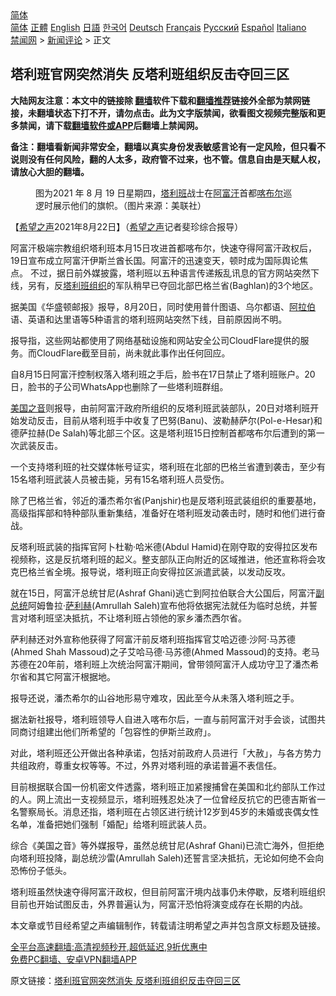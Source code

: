  <!-- 面包屑导航 --> <div class="breadcrumb"><!-- GTranslate: https://gtranslate.io/ -->  <div class="switcher notranslate">  <div class="selected">  <a href="#" onclick="return false;"> 简体</a>  </div>  <div class="option">  <a href="https://www.bannedbook.org" onclick="doGTranslate('zh-CN|zh-CN');jQuery('div.switcher div.selected a').html(jQuery(this).html());return false;" title="简体中文" class="nturl selected"> 简体</a>  <a href="https://www.bannedbook.org/zh-tw/" onclick="doGTranslate('zh-CN|zh-TW');jQuery('div.switcher div.selected a').html(jQuery(this).html());return false;" title="繁體中文" class="nturl"> 正體</a>  <a href="https://www.bannedbook.org/en/" onclick="doGTranslate('zh-CN|en');jQuery('div.switcher div.selected a').html(jQuery(this).html());return false;" title="English" class="nturl"> English</a>  <a href="https://www.bannedbook.org/ja/" onclick="doGTranslate('zh-CN|ja');jQuery('div.switcher div.selected a').html(jQuery(this).html());return false;" title="日本語" class="nturl"> 日語</a>  <a href="https://www.bannedbook.org/ko/" onclick="doGTranslate('zh-CN|ko');jQuery('div.switcher div.selected a').html(jQuery(this).html());return false;" title="한국어" class="nturl"> 한국어</a>  <a href="https://www.bannedbook.org/de/" onclick="doGTranslate('zh-CN|de');jQuery('div.switcher div.selected a').html(jQuery(this).html());return false;" title="Deutsch" class="nturl"> Deutsch</a>  <a href="https://www.bannedbook.org/fr/" onclick="doGTranslate('zh-CN|fr');jQuery('div.switcher div.selected a').html(jQuery(this).html());return false;" title="Français" class="nturl"> Français</a>  <a href="https://www.bannedbook.org/ru/" onclick="doGTranslate('zh-CN|ru');jQuery('div.switcher div.selected a').html(jQuery(this).html());return false;" title="Русский" class="nturl"> Русский</a>  <a href="https://www.bannedbook.org/es/" onclick="doGTranslate('zh-CN|es');jQuery('div.switcher div.selected a').html(jQuery(this).html());return false;" title="Español" class="nturl"> Español</a>  <a href="https://www.bannedbook.org/it/" onclick="doGTranslate('zh-CN|it');jQuery('div.switcher div.selected a').html(jQuery(this).html());return false;" title="Italiano" class="nturl"> Italiano</a>  </div>  </div>      <div class='breadcrumb-sub'><!-- Breadcrumb NavXT 6.3.0 --> <a href="https://www.bannedbook.org/" class="home">禁闻网</a> &gt; <a href="https://www.bannedbook.org/bnews/comments/" class="category">新闻评论</a> &gt; 正文</div></div><h2>塔利班官网突然消失 反塔利班组织反击夺回三区</h2> <p class="notice"><b>大陆网友注意：本文中的链接除 <a href="https://github.com/bannedbook/fanqiang" >翻墙</a>软件下载和<a href="https://github.com/killgcd/justmysocks/blob/master/README.md">翻墙推荐</a>链接外全部为禁网链接，未翻墙状态下打不开，请勿点击。此为文字版禁闻，欲看图文视频完整版和更多禁闻，请下载<a href="https://github.com/bannedbook/fanqiang">翻墙软件或APP</a>后翻墙上禁闻网。</p><p>备注：翻墙看新闻非常安全，翻墙以真实身份发表敏感言论有一定风险，但只看不说则没有任何风险，翻的人太多，政府管不过来，也不管。信息自由是天赋人权，请放心大胆的翻墙。</b></p>  <div class="entry"> <figure> <p><figcaption>图为2021 年 8 月 19 日星期四，<a href="https://www.bannedbook.org/bnews/tag/%e5%a1%94%e5%88%a9%e7%8f%ad/" class="st_tag internal_tag" rel="tag" title="标签 塔利班 下的日志">塔利班</a>战士在<a href="https://www.bannedbook.org/bnews/tag/%e9%98%bf%e5%af%8c%e6%b1%97/" class="st_tag internal_tag" rel="tag" title="标签 阿富汗 下的日志">阿富汗</a>首都<a href="https://www.bannedbook.org/bnews/tag/%E5%96%80%E5%B8%83%E5%B0%94/" class="st_tag internal_tag" rel="tag" title="标签 喀布尔 下的日志">喀布尔</a>巡逻时展示他们的旗帜。（图片来源：美联社）</figcaption></figure> <p>【<span class='wp_keywordlink_affiliate'><a href="https://www.soundofhope.org" title="希望之声" target="_blank">希望之声</a></span>2021年8月22日】（<a href="https://www.bannedbook.org/bnews/tag/%e5%b8%8c%e6%9c%9b%e4%b9%8b%e5%a3%b0/" class="st_tag internal_tag" rel="tag" title="标签 希望之声 下的日志">希望之声</a>记者斐珍综合报导）</p> <p>阿富汗极端宗教组织塔利班本月15日攻进首都喀布尔，快速夺得阿富汗政权后，19日宣布成立阿富汗伊斯兰酋长国。阿富汗的迅速变天，顿时成为国际舆论焦点。 不过，据日前外媒披露，塔利班以五种语言传递叛乱讯息的官方网站突然下线，另有，反<a href="https://www.bannedbook.org/bnews/tag/%E5%A1%94%E5%88%A9%E7%8F%AD%E7%BB%84%E7%BB%87/" class="st_tag internal_tag" rel="tag" title="标签 塔利班组织 下的日志">塔利班组织</a>的军队稍早已夺回北部巴格兰省(Baghlan)的3个地区。</p> <p>据美国《华盛顿邮报》报导，8月20日，同时使用普什图语、乌尔都语、<a href="https://www.bannedbook.org/bnews/tag/%e9%98%bf%e6%8b%89%e4%bc%af/" class="st_tag internal_tag" rel="tag" title="标签 阿拉伯 下的日志">阿拉伯</a>语、英语和达里语等5种语言的塔利班网站突然下线，目前原因尚不明。</p> <p>报导指，这些网站都使用了网络基础设施和网站安全公司CloudFlare提供的服务。而CloudFlare截至目前，尚未就此事作出任何回应。</p> <p>自8月15日阿富汗控制权落入塔利班之手后，脸书在17日禁止了塔利班账户。20日，脸书的子公司WhatsApp也删除了一些塔利班群组。</p>  <p><a href="https://www.bannedbook.org/bnews/tag/%e7%be%8e%e5%9b%bd%e4%b9%8b%e9%9f%b3/" class="st_tag internal_tag" rel="tag" title="标签 美国之音 下的日志">美国之音</a>则报导，由前阿富汗政府所组织的反塔利班武装部队，20日对塔利班开始发动反击，目前从塔利班手中收复了巴努(Banu)、波勒赫萨尔(Pol-e-Hesar)和德萨拉赫(De Salah)等北部三个区。这是塔利班15日控制首都喀布尔后遭到的第一次武装反击。</p> <p>一个支持塔利班的社交媒体帐号证实，塔利班在北部的巴格兰省遭到袭击，至少有15名塔利班武装人员被击毙，另有15名塔利班人员受伤。</p> <p>除了巴格兰省，邻近的潘杰希尔省(Panjshir)也是反塔利班武装组织的重要基地，高级指挥部和特种部队重新集结，准备好在塔利班发动袭击时，随时和他们进行奋战。</p> <p>反塔利班武装的指挥官阿卜杜勒·哈米德(Abdul Hamid)在刚夺取的安得拉区发布视频称，这是反抗塔利班的起义。整支部队正向附近的区域推进，他还宣称将会攻克巴格兰省全境。报导说，塔利班正向安得拉区派遣武装，以发动反攻。</p> <p>就在15日，阿富汗总统甘尼(Ashraf Ghani)逃亡到阿拉伯联合大公国后，阿富汗<a href="https://www.bannedbook.org/bnews/tag/%e5%89%af%e6%80%bb%e7%bb%9f/" class="st_tag internal_tag" rel="tag" title="标签 副总统 下的日志">副总统</a>阿姆鲁拉·<a href="https://www.bannedbook.org/bnews/tag/%E8%90%A8%E5%88%A9%E8%B5%AB/" class="st_tag internal_tag" rel="tag" title="标签 萨利赫 下的日志">萨利赫</a>(Amrullah Saleh)宣布他将依据宪法就任为临时总统，并誓言对塔利班坚决抵抗，不让塔利班占领他的家乡潘杰西尔省。</p>  <p>萨利赫还对外宣称他获得了阿富汗前反塔利班指挥官艾哈迈德·沙阿·马苏德(Ahmed Shah Massoud)之子艾哈马德·马苏德(Ahmed Massoud)的支持。老马苏德在20年前，塔利班上次统治阿富汗期间，曾带领阿富汗人成功守卫了潘杰希尔省和其它阿富汗根据地。</p> <p>报导还说，潘杰希尔的山谷地形易守难攻，因此至今从未落入塔利班之手。</p> <p>据法新社报导，塔利班领导人自进入喀布尔后，一直与前阿富汗对手会谈，试图共同商讨组建出他们所希望的「包容性的伊斯兰政府」。</p> <p>对此，塔利班还公开做出各种承诺，包括对前政府人员进行「大赦」，与各方势力共组政府，尊重女权等等。不过，外界对塔利班的承诺普遍不表信任。</p> <p>目前根据联合国一份机密文件透露，塔利班正加紧搜捕曾在美国和北约部队工作过的人。网上流出一支视频显示，塔利班残忍处决了一位曾经反抗它的巴德吉斯省一名警察局长。消息还指，塔利班在占领区进行统计12岁到45岁的未婚或丧偶女性名单，准备把她们强制「婚配」给塔利班武装人员。</p>  <p>综合《美国之音》等外媒报导，虽然总统甘尼(Ashraf Ghani)已流亡海外，但拒绝向塔利班投降，副总统沙雷(Amrullah Saleh)还誓言坚决抵抗，无论如何绝不会向恐怖份子低头。</p> <p>塔利班虽然快速夺得阿富汗政权，但目前阿富汗境内战事仍未停歇，反塔利班组织目前也开始试图反击，外界普遍认为，阿富汗恐怕将演变成存在长期的内战。</p> <p>本文章或节目经希望之声编辑制作，转载请注明希望之声并包含原文标题及链接。 </p> <p class="texttj"> <a href="https://github.com/bannedbook/fanqiang/wiki/V2ray%E6%9C%BA%E5%9C%BA" target="_blank">全平台高速翻墙:高清视频秒开,超低延迟,9折优惠中</a><br/> <a href="https://github.com/bannedbook/fanqiang/wiki/%E7%A6%81%E9%97%BB%E7%BD%91%E5%AE%89%E5%8D%93%E7%BF%BB%E5%A2%99%E6%96%B0%E9%97%BBAPP" target="_blank">免费PC翻墙、安卓VPN翻墙APP</a></p><p>原文链接：<a class="src_link"  href="https://www.soundofhope.org/post/537686" target="_blank">塔利班官网突然消失 反塔利班组织反击夺回三区</a></p> <a name='sharetosocial'></a>  <div style="margin-bottom:5px;padding-bottom:5px;clear:both"> <div id="archive-pix-1" class="banner-ads"> <!-- AuctionX Display platform tag START --> <div id="26318x728x90x621x_ADSLOT2" clicktrack="%%CLICK_URL_ESC%%"></div> <!-- AuctionX Display platform tag END --> </div> <div id="archive-pix-2" class="banner-ads"> <!-- AuctionX Display platform tag START --> <div id="26315x300x250x621x_ADSLOT2" clicktrack="%%CLICK_URL_ESC%%"></div> <!-- AuctionX Display platform tag END --> </div> </div>  <div id="archive-pix-1" class="banner-ads"> <!-- AuctionX Display platform tag START --> <div id="26318x728x90x621x_ADSLOT3" clicktrack="%%CLICK_URL_ESC%%"></div> <!-- AuctionX Display platform tag END --> </div> </div><!--END ENTRY--> 